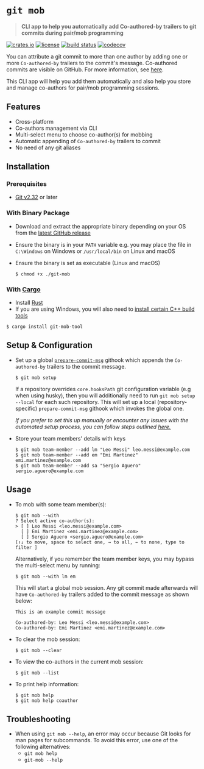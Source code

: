 # `git mob`

> **CLI app to help you automatically add Co-authored-by trailers to git commits during pair/mob programming**

[![crates.io](https://img.shields.io/crates/v/git-mob-tool?style=round)](https://crates.io/crates/git-mob-tool)
[![license](https://img.shields.io/badge/license-MIT-blue?style=round)](LICENSE)
[![build status](https://github.com/mubashwer/git-mob/actions/workflows/build.yml/badge.svg)](https://github.com/Mubashwer/git-mob/actions/workflows/build.yml)
[![codecov](https://codecov.io/gh/Mubashwer/git-mob/branch/main/graph/badge.svg?token=R522R7NZH4)](https://codecov.io/gh/Mubashwer/git-mob)

You can attribute a git commit to more than one author by adding one or more `Co-authored-by` trailers to the commit's message. Co-authored commits are visible on GitHub. For more information, see [here](https://docs.github.com/en/pull-requests/committing-changes-to-your-project/creating-and-editing-commits/creating-a-commit-with-multiple-authors).

This CLI app will help you add them automatically and also help you store and manage co-authors for pair/mob programming sessions.

## Features

- Cross-platform
- Co-authors management via CLI
- Multi-select menu to choose co-author(s) for mobbing
- Automatic appending of `Co-authored-by` trailers to commit
- No need of any git aliases

## Installation

### Prerequisites

- [Git v2.32](https://git-scm.com/book/en/v2/Getting-Started-Installing-Git) or later

### With Binary Package

- Download and extract the appropriate binary depending on your OS from the [latest GitHub release](https://github.com/Mubashwer/git-mob/releases/latest)
- Ensure the binary is in your `PATH` variable e.g. you may place the file in `C:\Windows` on Windows or `/usr/local/bin` on Linux and macOS
- Ensure the binary is set as executable (Linux and macOS)

  ```console
  $ chmod +x ./git-mob
  ```

### With [Cargo](https://crates.io/crates/git-mob-tool)

- Install [Rust](https://www.rust-lang.org/tools/install)
- If you are using Windows, you will also need to [install certain C++ build tools](https://learn.microsoft.com/en-us/windows/dev-environment/rust/setup#install-visual-studio-recommended-or-the-microsoft-c-build-tools)

```console
$ cargo install git-mob-tool
```

## Setup & Configuration

- Set up a global [`prepare-commit-msg`](https://git-scm.com/docs/githooks#_prepare_commit_msg) githook which appends the `Co-authored-by` trailers to the commit message.

  ```console
  $ git mob setup
  ```

  If a repository overrides `core.hooksPath` git configuration variable (e.g when using husky), then you will additionally need to run `git mob setup --local` for each such repository. This will set up a local (repository-specific) `prepare-commit-msg` githook which invokes the global one.

  _If you prefer to set this up manually or encounter any issues with the automated setup process, you can follow steps outlined [here.](./docs/manual_setup.md)_

- Store your team members' details with keys

  ```console
  $ git mob team-member --add lm "Leo Messi" leo.messi@example.com
  $ git mob team-member --add em "Emi Martinez" emi.martinez@example.com
  $ git mob team-member --add sa "Sergio Aguero" sergio.aguero@example.com
  ```

## Usage

- To mob with some team member(s):

  ```console
  $ git mob --with
  ? Select active co-author(s):
  > [ ] Leo Messi <leo.messi@example.com>
    [ ] Emi Martinez <emi.martinez@example.com>
    [ ] Sergio Aguero <sergio.aguero@example.com>
  [↑↓ to move, space to select one, → to all, ← to none, type to filter ]
  ```

  Alternatively, if you remember the team member keys, you may bypass the multi-select menu by running:

  ```console
  $ git mob --with lm em
  ```

  This will start a global mob session. Any git commit made afterwards will have `Co-authored-by` trailers added to the commit message as shown below:

  ```text
  This is an example commit message

  Co-authored-by: Leo Messi <leo.messi@example.com>
  Co-authored-by: Emi Martinez <emi.martinez@example.com>
  ```

- To clear the mob session:

  ```console
  $ git mob --clear
  ```

- To view the co-authors in the current mob session:

  ```console
  $ git mob --list
  ```

- To print help information:

  ```console
  $ git mob help
  $ git mob help coauthor
  ```

## Troubleshooting

- When using `git mob --help`, an error may occur because Git looks for man pages for subcommands. To avoid this error, use one of the following alternatives:
  - `git mob help`
  - `git-mob --help`
